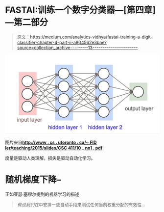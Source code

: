 # FASTAI:训练一个数字分类器—[第四章] —第二部分

> 原文：<https://medium.com/analytics-vidhya/fastai-training-a-digit-classifier-chapter-4-part-ii-a804562e3bae?source=collection_archive---------13----------------------->

![](img/1f2c944586c02a17fd8bc13ef4df2781.png)

图片来自[**http://www . cs . utoronto . ca/~ FID ler/teaching/2015/slides/CSC 411/10 _ nn1 . pdf**](http://www.cs.utoronto.ca/~fidler/teaching/2015/slides/CSC411/10_nn1.pdf)

度量是驱动人类理解，损失是驱动自动化学习。

# 随机梯度下降–

正如亚瑟·塞缪尔提到的机器学习的描述

> *假设我们在*中安排一些自动手段来测试任何当前权重分配的有效性…